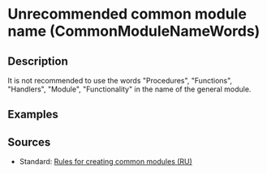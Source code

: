 # Unrecommended common module name (CommonModuleNameWords)

<!-- Блоки выше заполняются автоматически, не трогать -->
## Description
It is not recommended to use the words "Procedures", "Functions", "Handlers", "Module", "Functionality" in the name of the general module.

## Examples
<!-- В данном разделе приводятся примеры, на которые диагностика срабатывает, а также можно привести пример, как можно исправить ситуацию -->

## Sources

* Standard: [Rules for creating common modules (RU)](https://its.1c.ru/db/v8std#content:469:hdoc:3.1)
